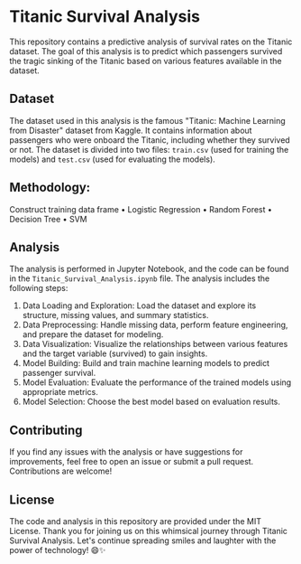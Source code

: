 # Titanic Survival Analysis

This repository contains a predictive analysis of survival rates on the Titanic dataset. The goal of this analysis is to predict which passengers survived the tragic sinking of the Titanic based on various features available in the dataset.

## Dataset

The dataset used in this analysis is the famous "Titanic: Machine Learning from Disaster" dataset from Kaggle. It contains information about passengers who were onboard the Titanic, including whether they survived or not. The dataset is divided into two files: `train.csv` (used for training the models) and `test.csv` (used for evaluating the models).

## Methodology:

Construct training data frame
•	Logistic Regression
•	Random Forest
•	Decision Tree
•	SVM


## Analysis

The analysis is performed in Jupyter Notebook, and the code can be found in the `Titanic_Survival_Analysis.ipynb` file. The analysis includes the following steps:

1. Data Loading and Exploration: Load the dataset and explore its structure, missing values, and summary statistics.
2. Data Preprocessing: Handle missing data, perform feature engineering, and prepare the dataset for modeling.
3. Data Visualization: Visualize the relationships between various features and the target variable (survived) to gain insights.
4. Model Building: Build and train machine learning models to predict passenger survival.
5. Model Evaluation: Evaluate the performance of the trained models using appropriate metrics.
6. Model Selection: Choose the best model based on evaluation results.


## Contributing

If you find any issues with the analysis or have suggestions for improvements, feel free to open an issue or submit a pull request. Contributions are welcome!

## License

The code and analysis in this repository are provided under the MIT License.
Thank you for joining us on this whimsical journey through  Titanic Survival Analysis. Let's continue spreading smiles and laughter with the power of technology! 😄✨
